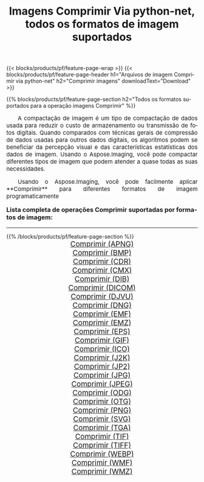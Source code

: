 ﻿---
title: Imagens Comprimir Via python-net, todos os formatos de imagem suportados 
weight: 3920
url: /pt/python-net/compress/ 
lang: pt
langdirlevel: 2
locales: zh-hans,ja,it,ru,de,es,fr,nl,id,lt,pl,pt,vi,tr,ko,zh-hant,ar,hi,th,sv,cs,uk,he
description: Usando Aspose.Imaging, você pode facilmente imagens Comprimir Via python-net
---

{{< blocks/products/pf/feature-page-wrap >}}
{{< blocks/products/pf/feature-page-header h1="Arquivos de imagem Comprimir via python-net" h2="Comprimir imagens" downloadText="Download" >}}


{{% blocks/products/pf/feature-page-section  h2="Todos os formatos suportados para a operação imagens Comprimir" %}}
<p align="justify" style="text-indent:2em;font-size:15px;">
A compactação de imagem é um tipo de compactação de dados usada para reduzir o custo de armazenamento ou transmissão de fotos digitais. Quando comparados com técnicas gerais de compressão de dados usadas para outros dados digitais, os algoritmos podem se beneficiar da percepção visual e das características estatísticas dos dados de imagem.
Usando o Aspose.Imaging, você pode compactar diferentes tipos de imagem que podem atender a quase todas as suas necessidades.
</p>
<p align="justify" style="text-indent:2em;font-size:15px;">
Usando o Aspose.Imaging, você pode facilmente aplicar **Comprimir** para diferentes formatos de imagem programaticamente
</p>
<h3 style="margin-top:16px;">
Lista completa de operações Comprimir suportadas por formatos de imagem:
</h3>
<hr/>
{{% /blocks/products/pf/feature-page-section %}}
<div class="container-fluid productfamilypage bg-gray">
    <div class="convertypes bg-gray agp-content section">
        <div class="container">
		<div class="row other-converters" style="gap: 10px;font-size: 19px;text-align:center;">
		    <div class='col-md-3 other-converter remove-lp remove-rp'><a href="/imaging/pt/python-net/compress/apng/" style="padding:15px;">Comprimir (APNG)</a></div><div class='col-md-3 other-converter remove-lp remove-rp'><a href="/imaging/pt/python-net/compress/bmp/" style="padding:15px;">Comprimir (BMP)</a></div><div class='col-md-3 other-converter remove-lp remove-rp'><a href="/imaging/pt/python-net/compress/cdr/" style="padding:15px;">Comprimir (CDR)</a></div><div class='col-md-3 other-converter remove-lp remove-rp'><a href="/imaging/pt/python-net/compress/cmx/" style="padding:15px;">Comprimir (CMX)</a></div><div class='col-md-3 other-converter remove-lp remove-rp'><a href="/imaging/pt/python-net/compress/dib/" style="padding:15px;">Comprimir (DIB)</a></div><div class='col-md-3 other-converter remove-lp remove-rp'><a href="/imaging/pt/python-net/compress/dicom/" style="padding:15px;">Comprimir (DICOM)</a></div><div class='col-md-3 other-converter remove-lp remove-rp'><a href="/imaging/pt/python-net/compress/djvu/" style="padding:15px;">Comprimir (DJVU)</a></div><div class='col-md-3 other-converter remove-lp remove-rp'><a href="/imaging/pt/python-net/compress/dng/" style="padding:15px;">Comprimir (DNG)</a></div><div class='col-md-3 other-converter remove-lp remove-rp'><a href="/imaging/pt/python-net/compress/emf/" style="padding:15px;">Comprimir (EMF)</a></div><div class='col-md-3 other-converter remove-lp remove-rp'><a href="/imaging/pt/python-net/compress/emz/" style="padding:15px;">Comprimir (EMZ)</a></div><div class='col-md-3 other-converter remove-lp remove-rp'><a href="/imaging/pt/python-net/compress/eps/" style="padding:15px;">Comprimir (EPS)</a></div><div class='col-md-3 other-converter remove-lp remove-rp'><a href="/imaging/pt/python-net/compress/gif/" style="padding:15px;">Comprimir (GIF)</a></div><div class='col-md-3 other-converter remove-lp remove-rp'><a href="/imaging/pt/python-net/compress/ico/" style="padding:15px;">Comprimir (ICO)</a></div><div class='col-md-3 other-converter remove-lp remove-rp'><a href="/imaging/pt/python-net/compress/j2k/" style="padding:15px;">Comprimir (J2K)</a></div><div class='col-md-3 other-converter remove-lp remove-rp'><a href="/imaging/pt/python-net/compress/jp2/" style="padding:15px;">Comprimir (JP2)</a></div><div class='col-md-3 other-converter remove-lp remove-rp'><a href="/imaging/pt/python-net/compress/jpg/" style="padding:15px;">Comprimir (JPG)</a></div><div class='col-md-3 other-converter remove-lp remove-rp'><a href="/imaging/pt/python-net/compress/jpeg/" style="padding:15px;">Comprimir (JPEG)</a></div><div class='col-md-3 other-converter remove-lp remove-rp'><a href="/imaging/pt/python-net/compress/odg/" style="padding:15px;">Comprimir (ODG)</a></div><div class='col-md-3 other-converter remove-lp remove-rp'><a href="/imaging/pt/python-net/compress/otg/" style="padding:15px;">Comprimir (OTG)</a></div><div class='col-md-3 other-converter remove-lp remove-rp'><a href="/imaging/pt/python-net/compress/png/" style="padding:15px;">Comprimir (PNG)</a></div><div class='col-md-3 other-converter remove-lp remove-rp'><a href="/imaging/pt/python-net/compress/svg/" style="padding:15px;">Comprimir (SVG)</a></div><div class='col-md-3 other-converter remove-lp remove-rp'><a href="/imaging/pt/python-net/compress/tga/" style="padding:15px;">Comprimir (TGA)</a></div><div class='col-md-3 other-converter remove-lp remove-rp'><a href="/imaging/pt/python-net/compress/tif/" style="padding:15px;">Comprimir (TIF)</a></div><div class='col-md-3 other-converter remove-lp remove-rp'><a href="/imaging/pt/python-net/compress/tiff/" style="padding:15px;">Comprimir (TIFF)</a></div><div class='col-md-3 other-converter remove-lp remove-rp'><a href="/imaging/pt/python-net/compress/webp/" style="padding:15px;">Comprimir (WEBP)</a></div><div class='col-md-3 other-converter remove-lp remove-rp'><a href="/imaging/pt/python-net/compress/wmf/" style="padding:15px;">Comprimir (WMF)</a></div><div class='col-md-3 other-converter remove-lp remove-rp'><a href="/imaging/pt/python-net/compress/wmz/" style="padding:15px;">Comprimir (WMZ)</a></div>
                </div>
        </div>
    </div>
</div>
<br/>
